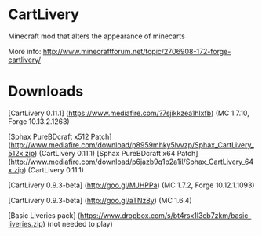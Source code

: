 CartLivery
==========
Minecraft mod that alters the appearance of minecarts

More info: http://www.minecraftforum.net/topic/2706908-172-forge-cartlivery/

Downloads
=========
[CartLivery 0.11.1] (https://www.mediafire.com/?7sjikkzea1hlxfb) (MC 1.7.10, Forge 10.13.2.1263)

[Sphax PureBDcraft x512 Patch] (http://www.mediafire.com/download/p8959mhky5lvvzp/Sphax_CartLivery_512x.zip) (CartLivery 0.11.1)
[Sphax PureBDcraft x64 Patch] (http://www.mediafire.com/download/p6jazb9q1p2a1il/Sphax_CartLivery_64x.zip) (CartLivery 0.11.1)

[CartLivery 0.9.3-beta] (http://goo.gl/MJHPPa) (MC 1.7.2, Forge 10.12.1.1093)

[CartLivery 0.9.3-beta] (http://goo.gl/aTNz8y) (MC 1.6.4)

[Basic Liveries pack] (https://www.dropbox.com/s/bt4rsx1l3cb7zkm/basic-liveries.zip) (not needed to play)

